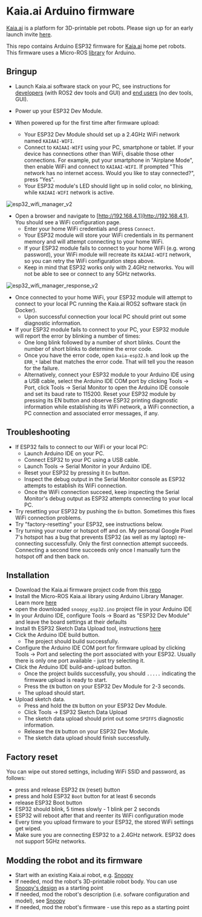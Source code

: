 # Kaia.ai Arduino firmware

[Kaia.ai](https://kaiaai) is a platform for 3D-printable pet robots. Please sign up for an early launch invite [here](https://remake.ai).

This repo contains Arduino ESP32 firmware for [Kaia.ai](https://kaia.ai) home pet robots.
This firmware uses a Micro-ROS [library](https://github.com/kaiaai/micro_ros_arduino_kaia) for Arduino.

## Bringup

- Launch Kaia.ai software stack on your PC, see instructions for
[developers](https://github.com/kaiaai/docker/tree/main/kaiaai-ros-dev) (with ROS2 dev tools and GUI) and
[end users](https://github.com/kaiaai/docker/tree/main/kaiaai-ros) (no dev tools, GUI).

- Power up your ESP32 Dev Module.
- When powered up for the first time after firmware upload:
  - Your ESP32 Dev Module should set up a 2.4GHz WiFi network named `KAIAAI-WIFI`.
  - Connect to `KAIAAI-WIFI` using your PC, smartphone or tablet. If your device has connections other than WiFi,
    disable those other connections. For example, put your smartphone in "Airplane Mode", then enable WiFi and
    connect to `KAIAAI-WIFI`. If prompted "This network has no internet access. Would you like to stay connected?",
    press "Yes".
  - Your ESP32 module's LED should light up in solid color, no blinking, while `KAIAAI-WIFI` network is active.

![esp32_wifi_manager_v2](https://github.com/makerspet/makerspet_snoopy/assets/143911662/6df0288d-7b60-4bf3-a4f6-45accb5bbd55)

- Open a browser and navigate to [http://192.168.4.1](http://192.168.4.1). You should see a WiFi configuration
    page.
  - Enter your home WiFi credentials and press `Connect`.
  - Your ESP32 module will store your WiFi credentials in its permanent memory and will attempt
    connecting to your home WiFi.
  - If your ESP32 module fails to connect to your home WiFi (e.g. wrong password), your WiFi module will
    recreate its `KAIAAI-WIFI` network, so you can retry the WiFi configuration steps above.
  - Keep in mind that ESP32 works only with 2.4GHz networks. You will not be able to see or connect
    to any 5GHz networks.

![esp32_wifi_manager_response_v2](https://github.com/makerspet/makerspet_snoopy/assets/143911662/e670369a-0b22-463c-a6bd-4e617c4edc2d)

- Once connected to your home WiFi, your ESP32 module will attempt to connect to your local PC running the
Kaia.ai ROS2 software stack (in Docker).
  - Upon successful connection your local PC should print out some diagnostic information.
- If your ESP32 module fails to connect to your PC, your ESP32 module will report the error by blinking a number of times:
  - One long blink followed by a number of short blinks. Count the number of short blinks to determine the error code.
  - Once you have the error code, open `kaia-esp32.h` and look up the `ERR_*` label that matches the error code.
    That will tell you the reason for the failure.
  - Alternatively, connect your ESP32 module to your Arduino IDE using a USB cable, select the Arduino IDE COM port
    by clicking Tools -> Port, click Tools -> Serial Monitor to open the Arduino IDE console and 
    set its baud rate to 115200. Reset your ESP32 module by pressing its EN button and observe ESP32 printing
    diagnostic information while establishing its WiFi network, a WiFi connection, a PC connection and associated
    error messages, if any.

## Troubleshooting
- If ESP32 fails to connect to our WiFi or your local PC:
  - Launch Arduino IDE on your PC.
  - Connect ESP32 to your PC using a USB cable.
  - Launch Tools -> Serial Monitor in your Arduino IDE.
  - Reset your ESP32 by pressing it `En` button.
  - Inspect the debug output in the Serial Monitor console as ESP32 attempts to establish its WiFi
    connection.
  - Once the WiFi connection succeed, keep inspecting the Serial Monitor's debug output
    as ESP32 attempts connecting to your local PC.
- Try resetting your ESP32 by pushing the `En` button. Sometimes this fixes WiFi connection problems.
- Try "factory-resetting" your ESP32, see instructions below.
- Try turning your router or hotspot off and on. My personal Google Pixel 7's hotspot has a bug
  that prevents ESP32 (as well as my laptop) re-connecting successfully. Only the first
  connection attempt succeeds. Connecting a second time succeeds only once I manually turn
  the hotspot off and then back on.

## Installation
- Download the Kaia.ai firmware project code from this [repo](https://github.com/kaiaai/arduino_fw)
- Install the Micro-ROS Kaia.ai library using Arduino Library Manager. Learn more [here](https://github.com/kaiaai/micro_ros_arduino_kaia)
- open the downloaded `snoopy_esp32.ino` project file in your Arduino IDE
- In your Arduino IDE, configure Tools -> Board as "ESP32 Dev Module" and leave the board settings at their defaults
- Install th ESP32 Sketch Data Upload tool, instructions [here](https://randomnerdtutorials.com/install-esp32-filesystem-uploader-arduino-ide/)
- Cick the Arduino IDE build button.
  - The project should build successfully.
- Configure the Arduino IDE COM port for firmware upload by clicking Tools -> Port and selecting the port associated
  with your ESP32. Usually there is only one port available - just try selecting it.
- Click the Arduino IDE build-and-upload button.
  - Once the project builds successfully, you should `.....` indicating the firmware upload is ready to start.
  - Press the `EN` button on your ESP32 Dev Module for 2-3 seconds.
  - The upload should start.
- Upload sketch data.
  - Press and hold the `EN` button on your ESP32 Dev Module.
  - Click Tools -> ESP32 Sketch Data Upload
  - The sketch data upload should print out some `SPIFFS` diagnostic information.
  - Release the `EN` button on your ESP32 Dev Module.
  - The sketch data upload should finish successfully.

## Factory reset
You can wipe out stored settings, including WiFi SSID and password, as follows:
- press and release ESP32 `EN` (reset) button
- press and hold ESP32 `Boot` button for at least 6 seconds
- release ESP32 Boot button
- ESP32 should blink, 5 times slowly - 1 blink per 2 seconds
- ESP32 will reboot after that and reenter its WiFi configuration mode
- Every time you upload firmware to your ESP32, the stored WiFi settings get wiped.
- Make sure you are connecting ESP32 to a 2.4GHz network. ESP32 does not support 5GHz networks.

## Modding the robot and its firmware
- Start with an existing Kaia.ai robot, e.g. [Snoopy](https://github.com/kaiaai/kaia_descriptions/)
- If needed, mod the robot's 3D-printable robot body. You can use [Snoopy's design](https://github.com/kaiaai/3D_printables/) as a starting point
- If needed, mod the robot's description (i.e. sofware configuration and model), see [Snoopy](https://github.com/kaiaai/kaia_descriptions/)
- If needed, mod the robot's firmware - use this repo as a starting point
